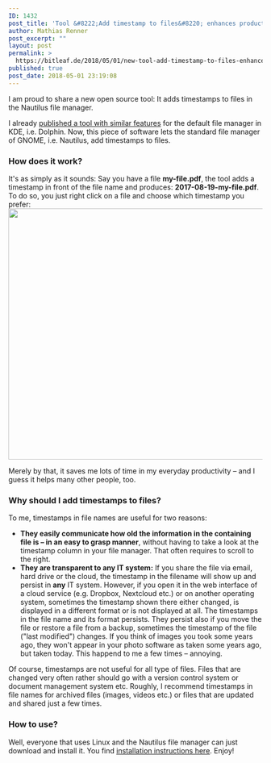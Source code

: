 ```yaml
---
ID: 1432
post_title: 'Tool &#8222;Add timestamp to files&#8220; enhances productivity in GNOME &#038; Nautilus'
author: Mathias Renner
post_excerpt: ""
layout: post
permalink: >
  https://bitleaf.de/2018/05/01/new-tool-add-timestamp-to-files-enhances-productivity-in-gnome-nautilus/
published: true
post_date: 2018-05-01 23:19:08
---
```

I am proud to share a new open source tool: It adds timestamps to files in the Nautilus file manager.<!--more-->

I already <a href="https://bitleaf.de/2017/08/19/new-tool-add-timestamps-enhances-everyday-productivity/">published a tool with similar features</a> for the default file manager in KDE, i.e. Dolphin. Now, this piece of software lets the standard file manager of GNOME, i.e. Nautilus, add timestamps to files.
<h3>How does it work?</h3>
It's as simply as it sounds: Say you have a file <strong>my-file.pdf</strong>, the tool adds a timestamp in front of the file name and produces: <strong>2017-08-19-my-file.pdf</strong>. To do so, you just right click on a file and choose which timestamp you prefer:

<img class="aligncenter wp-image-1433 size-full" src="https://bitleaf.de/wp-content/uploads/2018/05/screenshot.png" alt="" width="739" height="498" />

Merely by that, it saves me lots of time in my everyday productivity – and I guess it helps many other people, too.
<h3>Why should I add timestamps to files?</h3>
To me, timestamps in file names are useful for two reasons:
<ul>
 	<li><strong>They easily communicate how old the information in the containing file is – in an easy to grasp manner</strong>, without having to take a look at the timestamp column in your file manager. That often requires to scroll to the right.</li>
 	<li><strong>They are transparent to any IT system:</strong> If you share the file via email, hard drive or the cloud, the timestamp in the filename will show up and persist in <strong>any</strong> IT system. However, if you open it in the web interface of a cloud service (e.g. Dropbox, Nextcloud etc.) or on another operating system, sometimes the timestamp shown there either changed, is displayed in a different format or is not displayed at all. The timestamps in the file name and its format persists.
They persist also if you move the file or restore a file from a backup, sometimes the timestamp of the file ("last modified") changes. If you think of images you took some years ago, they won't appear in your photo software as taken some years ago, but taken today. This happend to me a few times – annoying.</li>
</ul>
Of course, timestamps are not useful for all type of files. Files that are changed very often rather should go with a version control system or document management system etc.
Roughly, I recommend timestamps in file names for archived files (images, videos etc.) or files that are updated and shared just a few times.
<h3>How to use?</h3>
Well, everyone that uses Linux and the Nautilus file manager can just download and install it. You find <a href="https://github.com/bitleaf/nautilus-script-add-timestamp-to-files">installation instructions here</a>. Enjoy!